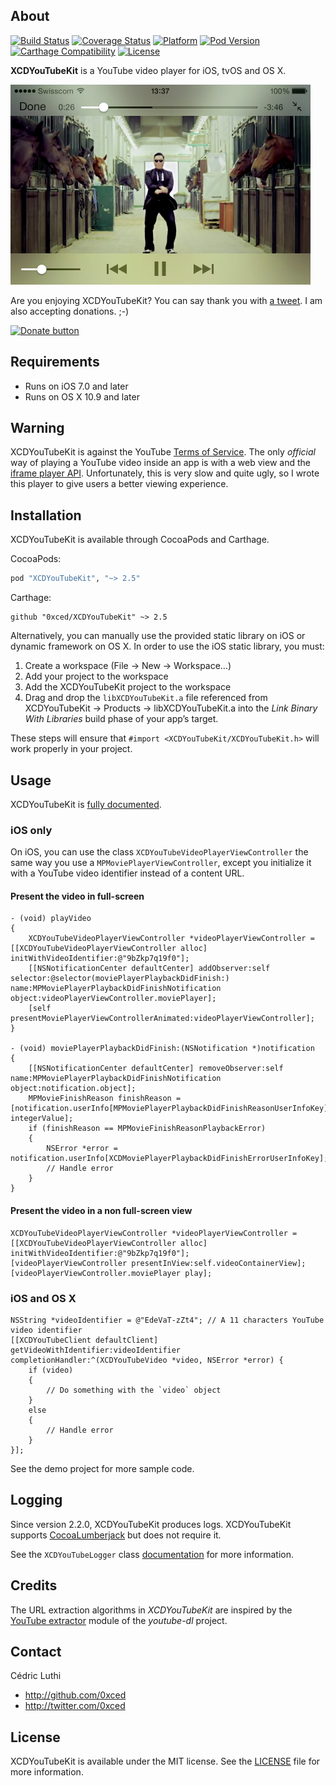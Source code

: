 ## About

[![Build Status](https://img.shields.io/circleci/project/0xced/XCDYouTubeKit/develop.svg?style=flat)](https://circleci.com/gh/0xced/XCDYouTubeKit)
[![Coverage Status](https://img.shields.io/coveralls/0xced/XCDYouTubeKit/develop.svg?style=flat)](https://coveralls.io/r/0xced/XCDYouTubeKit?branch=develop)
[![Platform](https://img.shields.io/cocoapods/p/XCDYouTubeKit.svg?style=flat)](http://cocoadocs.org/docsets/XCDYouTubeKit/)
[![Pod Version](https://img.shields.io/cocoapods/v/XCDYouTubeKit.svg?style=flat)](https://cocoapods.org/pods/XCDYouTubeKit)
[![Carthage Compatibility](https://img.shields.io/badge/Carthage-compatible-4BC51D.svg?style=flat)](https://github.com/Carthage/Carthage/)
[![License](https://img.shields.io/cocoapods/l/XCDYouTubeKit.svg?style=flat)](LICENSE)

**XCDYouTubeKit** is a YouTube video player for iOS, tvOS and OS X.

<img src="Screenshots/XCDYouTubeVideoPlayerViewController.png" width="480" height="320">

Are you enjoying XCDYouTubeKit? You can say thank you with [a tweet](https://twitter.com/intent/tweet?text=%400xced%20Thank%20you%20for%20XCDYouTubeKit%2E). I am also accepting donations. ;-)

[![Donate button](https://www.paypalobjects.com/en_US/i/btn/btn_donateCC_LG.gif)](https://www.paypal.com/cgi-bin/webscr?cmd=_s-xclick&hosted_button_id=MGEPRSNQFMV3W)

## Requirements

- Runs on iOS 7.0 and later
- Runs on OS X 10.9 and later

## Warning

XCDYouTubeKit is against the YouTube [Terms of Service](https://www.youtube.com/t/terms). The only *official* way of playing a YouTube video inside an app is with a web view and the [iframe player API](https://developers.google.com/youtube/iframe_api_reference). Unfortunately, this is very slow and quite ugly, so I wrote this player to give users a better viewing experience.

## Installation

XCDYouTubeKit is available through CocoaPods and Carthage.

CocoaPods:

```ruby
pod "XCDYouTubeKit", "~> 2.5"
```

Carthage:

```objc
github "0xced/XCDYouTubeKit" ~> 2.5
```

Alternatively, you can manually use the provided static library on iOS or dynamic framework on OS X. In order to use the iOS static library, you must:

1. Create a workspace (File → New → Workspace…)
2. Add your project to the workspace
3. Add the XCDYouTubeKit project to the workspace
4. Drag and drop the `libXCDYouTubeKit.a` file referenced from XCDYouTubeKit → Products → libXCDYouTubeKit.a into the *Link Binary With Libraries* build phase of your app’s target.

These steps will ensure that `#import <XCDYouTubeKit/XCDYouTubeKit.h>` will work properly in your project.

## Usage

XCDYouTubeKit is [fully documented](http://cocoadocs.org/docsets/XCDYouTubeKit/).

### iOS only

On iOS, you can use the class `XCDYouTubeVideoPlayerViewController` the same way you use a `MPMoviePlayerViewController`, except you initialize it with a YouTube video identifier instead of a content URL.

#### Present the video in full-screen

```objc
- (void) playVideo
{
	XCDYouTubeVideoPlayerViewController *videoPlayerViewController = [[XCDYouTubeVideoPlayerViewController alloc] initWithVideoIdentifier:@"9bZkp7q19f0"];
	[[NSNotificationCenter defaultCenter] addObserver:self selector:@selector(moviePlayerPlaybackDidFinish:) name:MPMoviePlayerPlaybackDidFinishNotification object:videoPlayerViewController.moviePlayer];
	[self presentMoviePlayerViewControllerAnimated:videoPlayerViewController];
}

- (void) moviePlayerPlaybackDidFinish:(NSNotification *)notification
{
	[[NSNotificationCenter defaultCenter] removeObserver:self name:MPMoviePlayerPlaybackDidFinishNotification object:notification.object];
	MPMovieFinishReason finishReason = [notification.userInfo[MPMoviePlayerPlaybackDidFinishReasonUserInfoKey] integerValue];
	if (finishReason == MPMovieFinishReasonPlaybackError)
	{
		NSError *error = notification.userInfo[XCDMoviePlayerPlaybackDidFinishErrorUserInfoKey];
		// Handle error
	}
}

```

#### Present the video in a non full-screen view

```objc
XCDYouTubeVideoPlayerViewController *videoPlayerViewController = [[XCDYouTubeVideoPlayerViewController alloc] initWithVideoIdentifier:@"9bZkp7q19f0"];
[videoPlayerViewController presentInView:self.videoContainerView];
[videoPlayerViewController.moviePlayer play];
```

### iOS and OS X

```objc
NSString *videoIdentifier = @"EdeVaT-zZt4"; // A 11 characters YouTube video identifier
[[XCDYouTubeClient defaultClient] getVideoWithIdentifier:videoIdentifier completionHandler:^(XCDYouTubeVideo *video, NSError *error) {
	if (video)
	{
		// Do something with the `video` object
	}
	else
	{
		// Handle error
	}
}];
```

See the demo project for more sample code.

## Logging

Since version 2.2.0, XCDYouTubeKit produces logs. XCDYouTubeKit supports [CocoaLumberjack](https://github.com/CocoaLumberjack/CocoaLumberjack) but does not require it.

See the `XCDYouTubeLogger` class [documentation](http://cocoadocs.org/docsets/XCDYouTubeKit/) for more information.

## Credits

The URL extraction algorithms in *XCDYouTubeKit* are inspired by the [YouTube extractor](https://github.com/rg3/youtube-dl/blob/master/youtube_dl/extractor/youtube.py) module of the *youtube-dl* project.

## Contact

Cédric Luthi

- http://github.com/0xced
- http://twitter.com/0xced

## License

XCDYouTubeKit is available under the MIT license. See the [LICENSE](LICENSE) file for more information.
